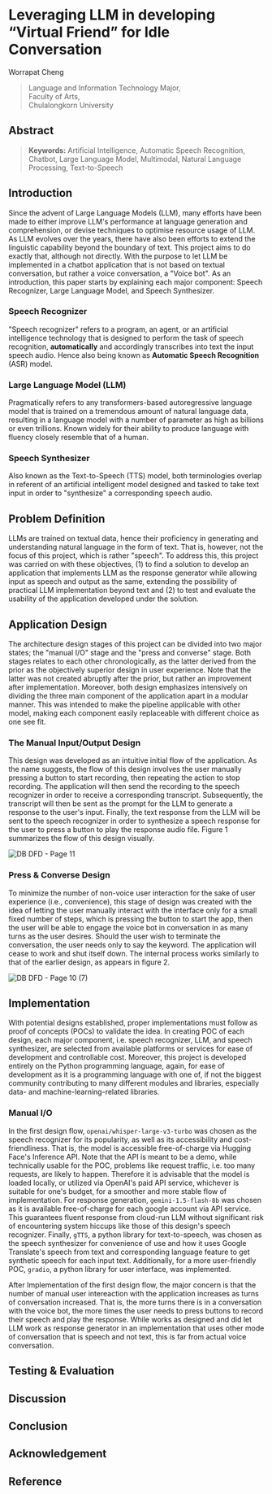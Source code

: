 # Leveraging LLM in developing “Virtual Friend” for Idle Conversation

Worrapat Cheng  
> Language and Information Technology Major,  
> Faculty of Arts,  
> Chulalongkorn University

## Abstract



> **Keywords:** Artificial Intelligence, Automatic Speech Recognition, Chatbot, Large Language Model, Multimodal, Natural Language Processing, Text-to-Speech

## Introduction

Since the advent of Large Language Models (LLM), many efforts have been made to either improve LLM's performance at language generation and comprehension, or devise techniques to optimise resource usage of LLM. As LLM evolves over the years, there have also been efforts to extend the linguistic capability beyond the boundary of text. This project aims to do exactly that, although not directly. With the purpose to let LLM be implemented in a chatbot application that is not based on textual conversation, but rather a voice conversation, a "Voice bot". As an introduction, this paper starts by explaining each major component: Speech Recognizer, Large Language Model, and Speech Synthesizer.

### Speech Recognizer

"Speech recognizer" refers to a program, an agent, or an artificial intelligence technology that is designed to perform the task of speech recognition, **automatically** and accordingly transcribes into text the input speech audio. Hence also being known as **Automatic Speech Recognition** (ASR) model.

### Large Language Model (LLM)

Pragmatically refers to any transformers-based autoregressive language model that is trained on a tremendous amount of natural language data, resulting in a language model with a number of parameter as high as billions or even trillions. Known widely for their ability to produce language with fluency closely resemble that of a human.

### Speech Synthesizer

Also known as the Text-to-Speech (TTS) model, both terminologies overlap in referent of an artificial intelligent model designed and tasked to take text input in order to "synthesize" a corresponding speech audio. 

## Problem Definition 

LLMs are trained on textual data, hence their proficiency in generating and understanding natural language in the form of text. That is, however, not the focus of this project, which is rather "speech". To address this, this project was carried on with these objectives, (1) to find a solution to develop an application that implements LLM as the response generator while allowing input as speech and output as the same, extending the possibility of practical LLM implementation beyond text and (2) to test and evaluate the usability of the application developed under the solution.

## Application Design

The architecture design stages of this project can be divided into two major states; the "manual I/O" stage and the "press and converse" stage. Both stages relates to each other chronologically, as the latter derived from the prior as the objectively superior design in user experience. Note that the latter was not created abruptly after the prior, but rather an improvement after implementation. Moreover, both design emphasizes intensively on dividing the three main component of the application apart in a modular manner. This was intended to make the pipeline applicable with other model, making each component easily replaceable with different choice as one see fit.

### The Manual Input/Output Design

This design was developed as an intuitive initial flow of the application. As the name suggests, the flow of this design involves the user manually pressing a button to start recording, then repeating the action to stop recording. The application will then send the recording to the speech recognizer in order to receive a corresponding transcript. Subsequently, the transcript will then be sent as the prompt for the LLM to generate a response to the user's input. Finally, the text response from the LLM will be sent to the speech recognizer in order to synthesize a speech response for the user to press a button to play the response audio file. Figure 1 summarizes the flow of this design visually.

![DB DFD - Page 11](https://github.com/user-attachments/assets/44a97e6e-9f75-4537-82a3-ac523016430a)

### Press \& Converse Design

To minimize the number of non-voice user interaction for the sake of user experience (i.e., convenience), this stage of design was created with the idea of letting the user manually interact with the interface only for a small fixed number of steps, which is pressing the button to start the app, then the user will be able to engage the voice bot in conversation in as many turns as the user desires. Should the user wish to terminate the conversation, the user needs only to say the keyword. The application will cease to work and shut itself down. The internal process works similarly to that of the earlier design, as appears in figure 2.

![DB DFD - Page 10 (7)](https://github.com/user-attachments/assets/d4b29d23-6e1e-46e4-965b-b7af63fdf2d4)

## Implementation

With potential designs established, proper implementations must follow as proof of concepts (POCs) to validate the idea. In creating POC of each design, each major component, i.e. speech recognizer, LLM, and speech synthesizer, are selected from available platforms or services for ease of development and controllable cost. Moreover, this project is developed entirely on the Python programming language, again, for ease of development as it is a programming language with one of, if not the biggest community contributing to many different modules and libraries, especially data- and machine-learning-related libraries.

### Manual I/O

In the first design flow, `openai/whisper-large-v3-turbo` was chosen as the speech recognizer for its popularity, as well as its accessibility and cost-friendliness. That is, the model is accessible free-of-charge via Hugging Face's Inference API. Note that the API is meant to be a demo, while technically usable for the POC, problems like request traffic, i.e. too many requests, are likely to happen. Therefore it is advisable that the model is loaded locally, or utilized via OpenAI's paid API service, whichever is suitable for one's budget, for a smoother and more stable flow of implementation. For response generation, `gemini-1.5-flash-8b` was chosen as it is available free-of-charge for each google account via API service. This guarantees fluent response from cloud-run LLM without significant risk of encountering system hiccups like those of this design's speech recognizer. Finally, `gTTS`, a python library for text-to-speech, was chosen as the speech synthesizer for convenience of use and how it uses Google Translate's speech from text and corresponding language feature to get synthetic speech for each input text. Additionally, for a more user-friendly POC, `gradio`, a python library for user interface, was implemented.

After Implementation of the first design flow, the major concern is that the number of manual user intereaction with the application increases as turns of conversation increased. That is, the more turns there is in a conversation with the voice bot, the more times the user needs to press buttons to record their speech and play the response. While works as designed and did let LLM work as response generator in an implementation that uses other mode of conversation that is speech and not text, this is far from actual voice conversation. 

## Testing \& Evaluation

## Discussion

## Conclusion

## Acknowledgement

## Reference

